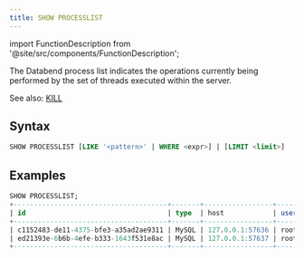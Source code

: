 ```yaml
---
title: SHOW PROCESSLIST
---
```

import FunctionDescription from '@site/src/components/FunctionDescription';

<FunctionDescription description="Introduced or updated: v1.2.190"/>

The Databend process list indicates the operations currently being performed by the set of threads executed within the server.

See also: [KILL](kill.md)

## Syntax

```sql
SHOW PROCESSLIST [LIKE '<pattern>' | WHERE <expr>] | [LIMIT <limit>]
```

## Examples

```sql
SHOW PROCESSLIST;
+--------------------------------------+-------+-----------------+------+-------+----------+-------------------------------------------------+--------------+------------------------+-------------------------+-------------------------+--------------------------+---------------------+------+
| id                                   | type  | host            | user | state | database | extra_info                                      | memory_usage | dal_metrics_read_bytes | dal_metrics_write_bytes | scan_progress_read_rows | scan_progress_read_bytes | mysql_connection_id | time |
+--------------------------------------+-------+-----------------+------+-------+----------+-------------------------------------------------+--------------+------------------------+-------------------------+-------------------------+--------------------------+---------------------+------+
| c1152483-de11-4375-bfe3-a35ad2ae9311 | MySQL | 127.0.0.1:57636 | root | Query | default  | select sum(number) from numbers(10000000000000) |            0 |                      0 |                       0 |               816930000 |               6535440000 |                   9 |    4 |
| ed21393e-6b6b-4efe-b333-1643f531e8ac | MySQL | 127.0.0.1:57637 | root | Query | system   | show processlist                                |            0 |                      0 |                       0 |                       0 |                        0 |                  10 |    0 |
+--------------------------------------+-------+-----------------+------+-------+----------+-------------------------------------------------+--------------+------------------------+-------------------------+-------------------------+--------------------------+---------------------+------+
```
